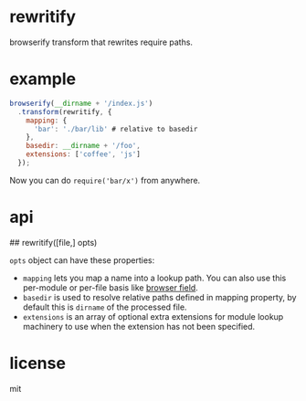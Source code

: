 # rewritify

browserify transform that rewrites require paths.

# example

```js
browserify(__dirname + '/index.js')
  .transform(rewritify, {
    mapping: {
      'bar': './bar/lib' # relative to basedir
    },
    basedir: __dirname + '/foo',
    extensions: ['coffee', 'js']
  });
```

Now you can do `require('bar/x')` from anywhere.

# api

## rewritify([file,] opts)

`opts` object can have these properties:

- `mapping` lets you map a name into a lookup path. You can also use this per-module or per-file basis like [browser field](https://github.com/substack/node-browserify#browser-field).
- `basedir` is used to resolve relative paths defined in mapping property, by default this is `dirname` of the processed file.
- `extensions` is an array of optional extra extensions for module lookup machinery to use when the extension has not been specified.

# license

mit